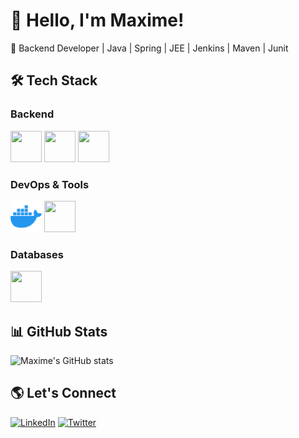 ﻿# 👋 Hello, I'm Maxime!

🚀 Backend Developer | Java | Spring | JEE | Jenkins | Maven | Junit

## 🛠 Tech Stack

### Backend
<img src="https://raw.githubusercontent.com/danielcranney/profileme-dev/main/public/icons/skills/java-colored.svg" width="50" height="50" />  
<img src="https://img.icons8.com/?size=100&id=tGvHBPJaKqEd&format=png&color=000000" width="50" height="50" />
<img src="https://raw.githubusercontent.com/danielcranney/profileme-dev/main/public/icons/skills/dot-net-colored.svg" width="50" height="50" />

### DevOps & Tools
<img src="https://raw.githubusercontent.com/danielcranney/profileme-dev/main/public/icons/skills/docker-colored.svg" width="50" height="50" />  
<img src="https://raw.githubusercontent.com/danielcranney/profileme-dev/main/public/icons/skills/jenkins-colored.svg" width="50" height="50" />

### Databases
<img src="https://raw.githubusercontent.com/danielcranney/profileme-dev/main/public/icons/skills/postgresql-colored.svg" width="50" height="50" />

## 📊 GitHub Stats
![Maxime's GitHub stats](https://github-readme-stats.vercel.app/api?username=tonpseudo&show_icons=true&theme=tokyonight)

## 🌎 Let's Connect
[![LinkedIn](https://img.shields.io/badge/LinkedIn-0077B5?style=for-the-badge&logo=linkedin&logoColor=white)](https://www.linkedin.com/in/tonprofil)
[![Twitter](https://img.shields.io/badge/Twitter-1DA1F2?style=for-the-badge&logo=twitter&logoColor=white)](https://twitter.com/tonpseudo)
